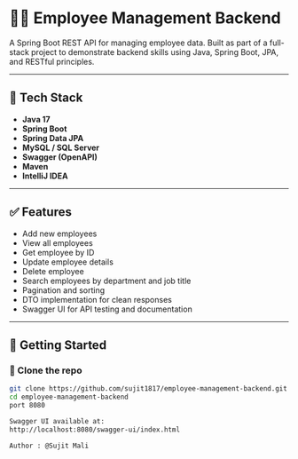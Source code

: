# 🧑‍💼 Employee Management Backend

A Spring Boot REST API for managing employee data. Built as part of a full-stack project to demonstrate backend skills using Java, Spring Boot, JPA, and RESTful principles.

---

## 🔧 Tech Stack

- **Java 17**
- **Spring Boot**
- **Spring Data JPA**
- **MySQL / SQL Server**
- **Swagger (OpenAPI)**
- **Maven**
- **IntelliJ IDEA**

---

## ✅ Features

- Add new employees
- View all employees
- Get employee by ID
- Update employee details
- Delete employee
- Search employees by department and job title
- Pagination and sorting
- DTO implementation for clean responses
- Swagger UI for API testing and documentation

---

## 🚀 Getting Started

### 🔁 Clone the repo

```bash
git clone https://github.com/sujit1817/employee-management-backend.git
cd employee-management-backend
port 8080

Swagger UI available at:
http://localhost:8080/swagger-ui/index.html

Author : @Sujit Mali

